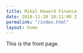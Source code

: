 ```yaml
---
title: Mikal Howard Finance
date: 2018-11-28 18:11:00 Z
permalink: "/index.html"
layout: home
---
```


This is the front page.